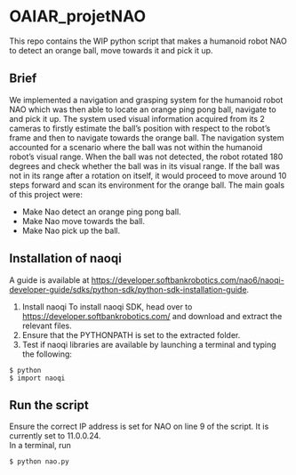 # OAIAR_projetNAO
This repo contains the WIP python script that makes a humanoid robot NAO to detect an orange ball, move towards it and pick it up.

## Brief
We implemented a navigation and grasping system for the humanoid robot NAO which was then able to locate an orange ping pong ball, navigate to and pick it up. The system used visual information acquired from its 2 cameras to firstly estimate the ball’s position with respect to the robot’s frame and then to navigate towards the orange ball. The navigation system accounted for a scenario where the ball was not within the humanoid robot’s visual range. When the ball was not detected, the robot rotated 180 degrees and check whether the ball was in its visual range. If the ball was not in its range after a rotation on itself, it would proceed to move around 10 steps forward and scan its environment for the orange ball. The main goals of this project were:  
* Make Nao detect an orange ping pong ball.
* Make Nao move towards the ball.
* Make Nao pick up the ball.

## Installation of naoqi
A guide is available at https://developer.softbankrobotics.com/nao6/naoqi-developer-guide/sdks/python-sdk/python-sdk-installation-guide.
1. Install naoqi
To install naoqi SDK, head over to https://developer.softbankrobotics.com/ and download and extract the relevant files.
2. Ensure that the PYTHONPATH is set to the extracted folder. 
3. Test if naoqi libraries are available by launching a terminal and typing the following:

```
$ python
$ import naoqi
```
## Run the script
Ensure the correct IP address is set for NAO on line 9 of the script. It is currently set to 11.0.0.24.  
In a terminal, run 
```
$ python nao.py
```
